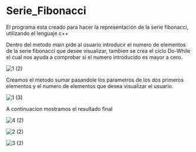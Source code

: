 # Serie_Fibonacci
El programa esta creado para hacer la representación de la serie fibonacci, utilizando el lenguaje c++


Dentro del metodo main pide al usuario introducir el numero de elementos de la serie fibonacci que desee visualizar, tambien se crea el ciclo Do-While el cual nos ayuda a 
comprobar si el numero introducido es mayor a cero.

![1 (2)](https://user-images.githubusercontent.com/71079322/94578805-c073b080-023d-11eb-8853-59cb2c57ea59.png)

Creamos el metodo sumar pasandole los parametros de los dos primeros elementos y el numero de elementos que desea visualizar el usuario. 

![1 (3)](https://user-images.githubusercontent.com/71079322/94579617-a5557080-023e-11eb-96d7-002441587e95.png)

A continuacion mostramos el resultado final 

![4 (2)](https://user-images.githubusercontent.com/71079322/94581768-0ed67e80-0241-11eb-9ca9-51b615c4c747.png)

![2 (2)](https://user-images.githubusercontent.com/71079322/94580244-4e03d000-023f-11eb-9c55-f1a8eb6d7863.png)

![3 (2)](https://user-images.githubusercontent.com/71079322/94581120-501a5e80-0240-11eb-8bef-da12e1b8ffe5.png)


